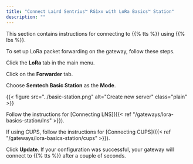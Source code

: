```yaml
---
title: "Connect Laird Sentrius™ RG1xx with LoRa Basics™ Station"
description: ""
---
```


This section contains instructions for connecting to {{% tts %}} using {{% lbs %}}.

<!--more-->

To set up LoRa packet forwarding on the gateway, follow these steps.

Click the **LoRa** tab in the main menu.

Click on the **Forwarder** tab.

Choose **Semtech Basic Station** as the **Mode**.

{{< figure src="../basic-station.png" alt="Create new server" class="plain" >}}

Follow the instructions for [Connecting LNS]({{< ref "/gateways/lora-basics-station/lns" >}}).

If using CUPS, follow the instructions for [Connecting CUPS]({{< ref "/gateways/lora-basics-station/cups" >}}).

Click **Update**. If your configuration was successful, your gateway will connect to {{% tts %}} after a couple of seconds.
